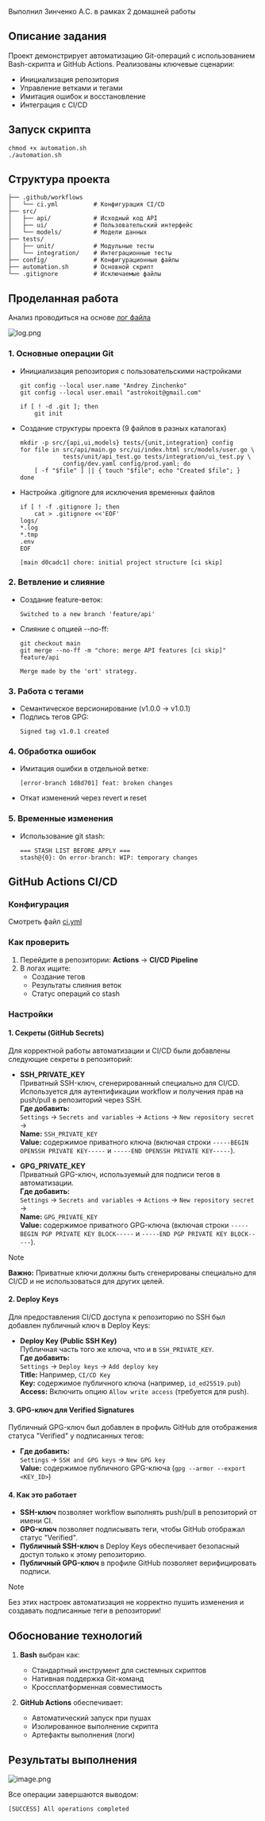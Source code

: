 Выполнил Зинченко А.С. в рамках 2 домашней работы

## Описание задания
Проект демонстрирует автоматизацию Git-операций с использованием Bash-скрипта и GitHub Actions. Реализованы ключевые сценарии:
- Инициализация репозитория
- Управление ветками и тегами
- Имитация ошибок и восстановление
- Интеграция с CI/CD

## Запуск скрипта
```
chmod +x automation.sh
./automation.sh
```

## Структура проекта
```
├── .github/workflows
│   └── ci.yml          # Конфигурация CI/CD
├── src/
│   ├── api/            # Исходный код API
│   ├── ui/             # Пользовательский интерфейс
│   └── models/         # Модели данных
├── tests/
│   ├── unit/           # Модульные тесты
│   └── integration/    # Интеграционные тесты
├── config/             # Конфигурационные файлы
├── automation.sh       # Основной скрипт
└── .gitignore          # Исключаемые файлы
```

## Проделанная работа

Анализ проводиться на основе [лог файла](https://github.com/astrekoi/lesta-hw-1/actions/runs/15127039168)

![log.png](./img/log.png)

### 1. Основные операции Git
- Инициализация репозитория с пользовательскими настройками
  ```shell
  git config --local user.name "Andrey Zinchenko"
  git config --local user.email "astrokoit@gmail.com"

  if [ ! -d .git ]; then
      git init
  ```
- Создание структуры проекта (9 файлов в разных каталогах)
  ```shell
  mkdir -p src/{api,ui,models} tests/{unit,integration} config
  for file in src/api/main.go src/ui/index.html src/models/user.go \
              tests/unit/api_test.go tests/integration/ui_test.py \
              config/dev.yaml config/prod.yaml; do
      [ -f "$file" ] || { touch "$file"; echo "Created $file"; }
  done
  ```
- Настройка .gitignore для исключения временных файлов
  ```shell
  if [ ! -f .gitignore ]; then
      cat > .gitignore <<'EOF'
  logs/
  *.log
  *.tmp
  .env
  EOF
  ```
  ```
  [main d0cadc1] chore: initial project structure [ci skip]
  ```

### 2. Ветвление и слияние
- Создание feature-веток:
  ```
  Switched to a new branch 'feature/api'
  ```
- Слияние с опцией --no-ff:
  ```shell
  git checkout main
  git merge --no-ff -m "chore: merge API features [ci skip]" feature/api
  ```
  ```
  Merge made by the 'ort' strategy.
  ```

### 3. Работа с тегами
- Семантическое версионирование (v1.0.0 → v1.0.1)
- Подпись тегов GPG:
  ```
  Signed tag v1.0.1 created
  ```

### 4. Обработка ошибок
- Имитация ошибки в отдельной ветке:
  ```
  [error-branch 1d8d701] feat: broken changes
  ```
- Откат изменений через revert и reset

### 5. Временные изменения
- Использование git stash:
  ```
  === STASH LIST BEFORE APPLY ===
  stash@{0}: On error-branch: WIP: temporary changes
  ```

## GitHub Actions CI/CD
### Конфигурация
Смотреть файл [ci.yml](/.github/workflows/ci.yml)

### Как проверить
1. Перейдите в репозитории: **Actions** → **CI/CD Pipeline**
2. В логах ищите:
   - Создание тегов
   - Результаты слияния веток
   - Статус операций со stash

### Настройки
#### 1. Секреты (GitHub Secrets)

Для корректной работы автоматизации и CI/CD были добавлены следующие секреты в репозиторий:

- **SSH_PRIVATE_KEY**  
  Приватный SSH-ключ, сгенерированный специально для CI/CD.  
  Используется для аутентификации workflow и получения прав на push/pull в репозиторий через SSH.  
  **Где добавить:**  
  `Settings` → `Secrets and variables` → `Actions` → `New repository secret` →  
  **Name:** `SSH_PRIVATE_KEY`  
  **Value:** содержимое приватного ключа (включая строки `-----BEGIN OPENSSH PRIVATE KEY-----` и `-----END OPENSSH PRIVATE KEY-----`).

- **GPG_PRIVATE_KEY**  
  Приватный GPG-ключ, используемый для подписи тегов в автоматизации.  
  **Где добавить:**  
  `Settings` → `Secrets and variables` → `Actions` → `New repository secret` →  
  **Name:** `GPG_PRIVATE_KEY`  
  **Value:** содержимое приватного GPG-ключа (включая строки `-----BEGIN PGP PRIVATE KEY BLOCK-----` и `-----END PGP PRIVATE KEY BLOCK-----`).

> [!NOTE] 
> **Важно:** Приватные ключи должны быть сгенерированы специально для CI/CD и не использоваться для других целей.

#### 2. Deploy Keys

Для предоставления CI/CD доступa к репозиторию по SSH был добавлен публичный ключ в Deploy Keys:

- **Deploy Key (Public SSH Key)**  
  Публичная часть того же ключа, что и в `SSH_PRIVATE_KEY`.  
  **Где добавить:**  
  `Settings` → `Deploy keys` → `Add deploy key`  
  **Title:** Например, `CI/CD Key`  
  **Key:** содержимое публичного ключа (например, `id_ed25519.pub`)  
  **Access:** Включить опцию `Allow write access` (требуется для push).

#### 3. GPG-ключ для Verified Signatures

Публичный GPG-ключ был добавлен в профиль GitHub для отображения статуса "Verified" у подписанных тегов:

- **Где добавить:**  
  `Settings` → `SSH and GPG keys` → `New GPG key`  
  **Value:** содержимое публичного GPG-ключа (`gpg --armor --export <KEY_ID>`)

#### 4. Как это работает

- **SSH-ключ** позволяет workflow выполнять push/pull в репозиторий от имени CI.
- **GPG-ключ** позволяет подписывать теги, чтобы GitHub отображал статус "Verified".
- **Публичный SSH-ключ** в Deploy Keys обеспечивает безопасный доступ только к этому репозиторию.
- **Публичный GPG-ключ** в профиле GitHub позволяет верифицировать подписи.

> [!NOTE] 
> Без этих настроек автоматизация не корректно пушить изменения и создавать подписанные теги в репозитории!

## Обоснование технологий
1. **Bash** выбран как:
   - Стандартный инструмент для системных скриптов
   - Нативная поддержка Git-команд
   - Кроссплатформенная совместимость

2. **GitHub Actions** обеспечивает:
   - Автоматический запуск при пушах
   - Изолированное выполнение скрипта
   - Артефакты выполнения (логи)

## Результаты выполнения

![image.png](./img/branch.png)

Все операции завершаются выводом:
```
[SUCCESS] All operations completed
```